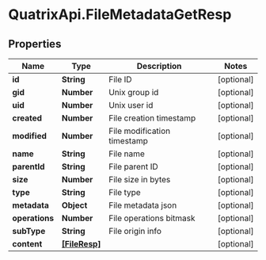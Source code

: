 # QuatrixApi.FileMetadataGetResp

## Properties
Name | Type | Description | Notes
------------ | ------------- | ------------- | -------------
**id** | **String** | File ID | [optional] 
**gid** | **Number** | Unix group id | [optional] 
**uid** | **Number** | Unix user id | [optional] 
**created** | **Number** | File creation timestamp | [optional] 
**modified** | **Number** | File modification timestamp | [optional] 
**name** | **String** | File name | [optional] 
**parentId** | **String** | File parent ID | [optional] 
**size** | **Number** | File size in bytes | [optional] 
**type** | **String** | File type | [optional] 
**metadata** | **Object** | File metadata json | [optional] 
**operations** | **Number** | File operations bitmask | [optional] 
**subType** | **String** | File origin info | [optional] 
**content** | [**[FileResp]**](FileResp.md) |  | [optional] 


